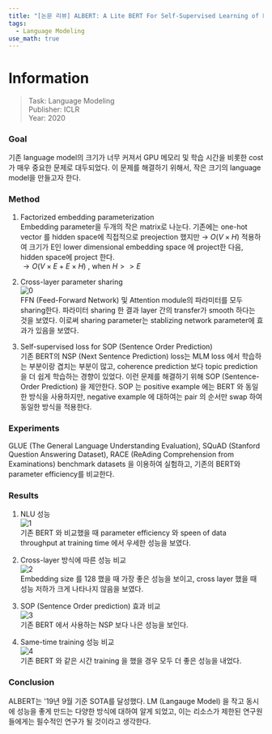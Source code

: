 ```yaml
---
title: "[논문 리뷰] ALBERT: A Lite BERT For Self-Supervised Learning of Language Representations"
tags:
  - Language Modeling
use_math: true
---
```


# Information
> Task: Language Modeling \
> Publisher: ICLR \
> Year: 2020

### Goal
기존 language model의 크기가 너무 커져서 GPU 메모리 및 학습 시간을 비롯한 cost가 매우 중요한 문제로 대두되었다. 이 문제를 해결하기 위해서, 작은 크기의 language model을 만들고자 한다.

### Method
1. Factorized embedding parameterization\
Embedding parameter을 두개의 작은 matrix로 나눈다. 기존에는 one-hot vector 를 hidden space에 직접적으로 preojection 했지만 → $O(V \times H)$ 적용하여 크기가 E인 lower dimensional embedding space 에 project한 다음, hidden space에 project 한다.\
$\rightarrow O(V\times E + E\times H)$ , when $H>>E$

2. Cross-layer parameter sharing\
![0](https://squiduu.github.io/assets/images/review/albert/0.png)\
FFN (Feed-Forward Network) 및 Attention module의 파라미터를 모두 sharing한다. 파라미터 sharing 한 결과 layer 간의 transfer가 smooth 하다는 것을 보였다. 이로써 sharing parameter는 stablizing network parameter에 효과가 있음을 보였다.

3. Self-supervised loss for SOP (Sentence Order Prediction)\
기존 BERT의 NSP (Next Sentence Prediction) loss는 MLM loss 에서 학습하는 부분이랑 겹치는 부분이 많고, coherence prediction 보다 topic prediction 을 더 쉽게 학습하는 경향이 있었다. 이런 문제를 해결하기 위해 SOP (Sentence-Order Prediction) 을 제안한다. SOP 는 positive example 에는 BERT 와 동일한 방식을 사용하지만, negative example 에 대하여는 pair 의 순서만 swap 하여 동일한 방식을 적용한다.

### Experiments
GLUE (The General Language Understanding Evaluation), SQuAD (Stanford Question Answering Dataset), RACE (ReAding Comprehension from Examinations) benchmark datasets 을 이용하여 실험하고, 기존의 BERT와 parameter efficiency를 비교한다.

### Results
1. NLU 성능\
![1](https://squiduu.github.io/assets/images/review/albert/1.png)\
기존 BERT 와 비교했을 때 parameter efficiency 와 speen of data throughput at training time 에서 우세한 성능을 보였다.

2. Cross-layer 방식에 따른 성능 비교\
![2](https://squiduu.github.io/assets/images/review/albert/2.png)\
Embedding size 를 128 했을 때 가장 좋은 성능을 보이고, cross layer 했을 때 성능 저하가 크게 나타나지 않음을 보였다.

3. SOP (Sentence Order prediction) 효과 비교\
![3](https://squiduu.github.io/assets/images/review/albert/3.png)\
기존 BERT 에서 사용하는 NSP 보다 나은 성능을 보인다.

4. Same-time training 성능 비교\
![4](https://squiduu.github.io/assets/images/review/albert/4.png)\
기존 BERT 와 같은 시간 training 을 했을 경우 모두 더 좋은 성능을 내었다.

### Conclusion
ALBERT는 '19년 9월 기준 SOTA를 달성했다. LM (Langauge Model) 을 작고 동시에 성능을 좋게 만드는 다양한 방식에 대하여 알게 되었고, 이는 리소스가 제한된 연구원들에게는 필수적인 연구가 될 것이라고 생각한다.